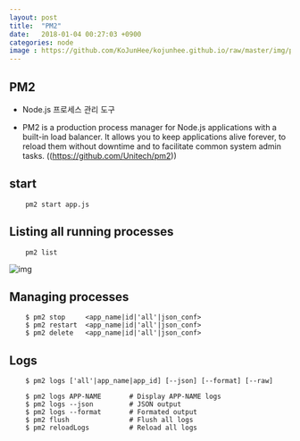 ```yaml
---
layout: post
title:  "PM2"
date:   2018-01-04 00:27:03 +0900
categories: node
image : https://github.com/KoJunHee/kojunhee.github.io/raw/master/img/pm2.png
---
```


## PM2 

- Node.js 프로세스 관리 도구

- PM2 is a production process manager for Node.js applications with a built-in load balancer. It allows you to keep applications alive forever, to reload them without downtime and to facilitate common system admin tasks. ((https://github.com/Unitech/pm2))


## start

		pm2 start app.js
		
## Listing all running processes

		pm2 list
		
![img](https://github.com/KoJunHee/kojunhee.github.io/raw/master/img/processmanagemnet.png)
		
## Managing processes 

		$ pm2 stop     <app_name|id|'all'|json_conf>
		$ pm2 restart  <app_name|id|'all'|json_conf>
		$ pm2 delete   <app_name|id|'all'|json_conf>

## Logs

		$ pm2 logs ['all'|app_name|app_id] [--json] [--format] [--raw]
		
		$ pm2 logs APP-NAME       # Display APP-NAME logs
		$ pm2 logs --json         # JSON output
		$ pm2 logs --format       # Formated output
		$ pm2 flush               # Flush all logs
		$ pm2 reloadLogs          # Reload all logs		





	 
